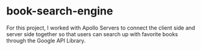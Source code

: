 # book-search-engine

For this project, I worked with Apollo Servers to connect the client side and server side together so that users can search up with favorite books through the Google API Library.
